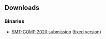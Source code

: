## Downloads

### Binaries
- [SMT-COMP 2020 submission](https://www.starexec.org/starexec/secure/details/solver.jsp?id=28818) ([fixed version](https://www.starexec.org/starexec/secure/details/solver.jsp?id=29091))

